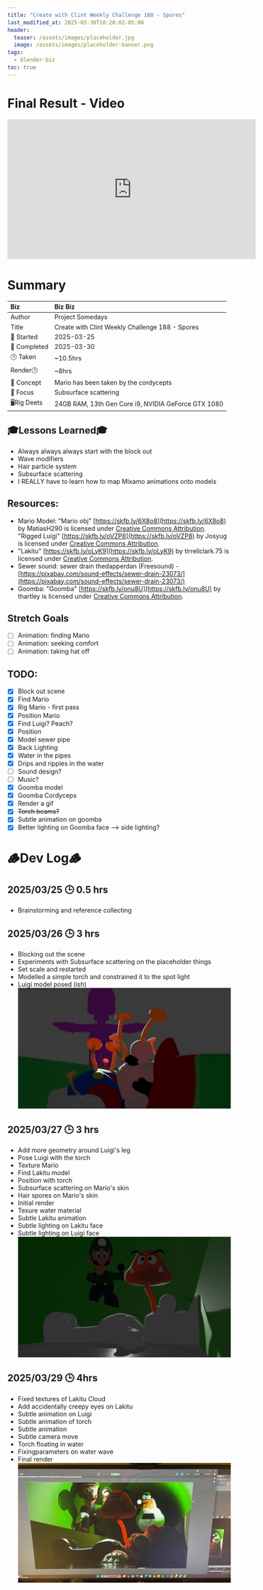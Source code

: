 ```yaml
---
title: "Create with Clint Weekly Challenge 188 - Spores"
last_modified_at: 2025-03-30T10:20:02-05:00
header:
  teaser: /assets/images/placeholder.jpg
  image: /assets/images/placeholder-banner.png
tags:
  - blender-biz
toc: true
---
```


# Final Result - Video
<iframe width="560" height="315" src="https://www.youtube.com/embed/RhG7VmlsF6g?si=f8u0Tf8GUcCxLXd1" title="YouTube video player" frameborder="0" allow="accelerometer; autoplay; clipboard-write; encrypted-media; gyroscope; picture-in-picture; web-share" referrerpolicy="strict-origin-when-cross-origin" allowfullscreen></iframe>

# Summary

| Biz             | Biz Biz                               |
|:--------           | :---------                                |
| Author          | Project Somedays                      |
| Title           | Create with Clint Weekly Challenge 188 - Spores |
| 📅 Started      | 2025-03-25        |
| 📅 Completed    | 2025-03-30        |
| 🕒 Taken        | ~10.5hrs          |
| Render🕒        | ~8hrs          |
| 🤯 Concept      | Mario has been taken by the cordycepts       |
| 🔎 Focus        | Subsurface scattering        |
| 🖥️Rig Deets     | 24GB RAM, 13th Gen Core i9, NVIDIA GeForce GTX 1080 |

## 🎓Lessons Learned🎓
- Always always always start with the block out
- Wave modifiers
- Hair particle system
- Subsurface scattering
- I REALLY have to learn how to map Mixamo animations onto models

## Resources:
- Mario Model: "Mario obj" [https://skfb.ly/6X8o8](https://skfb.ly/6X8o8) by MatiasH290 is licensed under [Creative Commons Attribution](http://creativecommons.org/licenses/by/4.0/).
"Rigged Luigi" [https://skfb.ly/oVZP8](https://skfb.ly/oVZP8) by Josyug is licensed under [Creative Commons Attribution](http://creativecommons.org/licenses/by/4.0/).
- "Lakitu" [https://skfb.ly/oLyK9](https://skfb.ly/oLyK9) by tirrellclark.75 is licensed under [Creative Commons Attribution](http://creativecommons.org/licenses/by/4.0/).
- Sewer sound: sewer drain thedapperdan (Freesound) - [https://pixabay.com/sound-effects/sewer-drain-23073/](https://pixabay.com/sound-effects/sewer-drain-23073/)
- Goomba: "Goomba" [https://skfb.ly/onu8U](https://skfb.ly/onu8U) by thartley is licensed under [Creative Commons Attribution](http://creativecommons.org/licenses/by/4.0/).

## Stretch Goals
- [ ] Animation: finding Mario
- [ ] Animation: seeking comfort
- [ ] Animation: taking hat off

## TODO:
  
- [x] Block out scene
- [x] Find Mario
- [x] Rig Mario - first pass
- [x] Position Mario
- [x] Find Luigi? Peach?
- [x] Position
- [x] Model sewer pipe
- [x] Back Lighting
- [x] Water in the pipes
- [x] Drips and ripples in the water
- [ ] Sound design?
- [ ] Music?
- [x] Goomba model
- [x] Goomba Cordyceps
- [x] Render a gif
- [x] ~~Torch beams?~~
- [x] Subtle animation on goomba
- [x] Better lighting on Goomba face --> side lighting?

# 🪵Dev Log🪵
## 2025/03/25 🕒 0.5 hrs
  - Brainstorming and reference collecting
##  2025/03/26 🕒 3 hrs
  - Blocking out the scene
  - Experiments with Subsurface scattering on the placeholder things
  - Set scale and restarted
  - Modelled a simple torch and constrained it to the spot light
  - Luigi model posed (ish)
  ![Test Lighting 1](/assets/images/2025-03-26-SporesUpdate.jpg "Definitely worth doing a really basic blockout before getting bogged down")
## 2025/03/27 🕒 3 hrs
  - Add more geometry around Luigi's leg
  - Pose Luigi with the torch
  - Texture Mario
  - Find Lakitu model
  - Position with torch
  - Subsurface scattering on Mario's skin
  - Hair spores on Mario's skin
  - Initial render
  - Texure water material
  - Subtle Lakitu animation
  - Subtle lighting on Lakitu face
  - Subtle lighting on Luigi face
![Test Lighting 1](/assets/images/2025-03-27-SporesUpdate.jpg "Aha! The Goomba! Of course!")
## 2025/03/29 🕒 4hrs
  - Fixed textures of Lakitu Cloud
  - Add accidentally creepy eyes on Lakitu
  - Subtle animation on Luigi
  - Subtle animation of torch
  - Subtle animation 
  - Subtle camera move
  - Torch floating in water
  - Fixingparameters on water wave
  - Final render
![Test Lighting 1](/assets/images/2025-03-28-SporesUpdate.jpg "Little final subtleties to go")

<!-- ## 2025-03-29 Threejs exploded view
  - Item 1  
  ![Basic scene as a test](/assets/images/2025-03-30-WCCC-Basic-Scene.png "If I've learned anything, it's start REALLY simple and build on solid ground") -->

